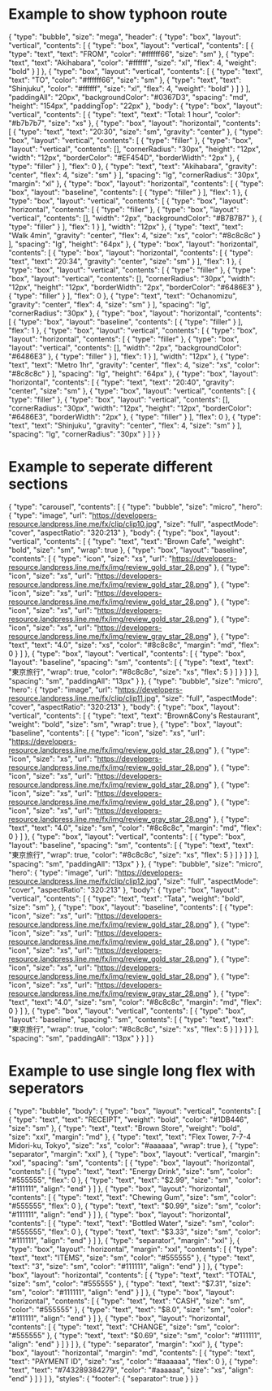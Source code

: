# Example to show typhoon route
{
  "type": "bubble",
  "size": "mega",
  "header": {
    "type": "box",
    "layout": "vertical",
    "contents": [
      {
        "type": "box",
        "layout": "vertical",
        "contents": [
          {
            "type": "text",
            "text": "FROM",
            "color": "#ffffff66",
            "size": "sm"
          },
          {
            "type": "text",
            "text": "Akihabara",
            "color": "#ffffff",
            "size": "xl",
            "flex": 4,
            "weight": "bold"
          }
        ]
      },
      {
        "type": "box",
        "layout": "vertical",
        "contents": [
          {
            "type": "text",
            "text": "TO",
            "color": "#ffffff66",
            "size": "sm"
          },
          {
            "type": "text",
            "text": "Shinjuku",
            "color": "#ffffff",
            "size": "xl",
            "flex": 4,
            "weight": "bold"
          }
        ]
      }
    ],
    "paddingAll": "20px",
    "backgroundColor": "#0367D3",
    "spacing": "md",
    "height": "154px",
    "paddingTop": "22px"
  },
  "body": {
    "type": "box",
    "layout": "vertical",
    "contents": [
      {
        "type": "text",
        "text": "Total: 1 hour",
        "color": "#b7b7b7",
        "size": "xs"
      },
      {
        "type": "box",
        "layout": "horizontal",
        "contents": [
          {
            "type": "text",
            "text": "20:30",
            "size": "sm",
            "gravity": "center"
          },
          {
            "type": "box",
            "layout": "vertical",
            "contents": [
              {
                "type": "filler"
              },
              {
                "type": "box",
                "layout": "vertical",
                "contents": [],
                "cornerRadius": "30px",
                "height": "12px",
                "width": "12px",
                "borderColor": "#EF454D",
                "borderWidth": "2px"
              },
              {
                "type": "filler"
              }
            ],
            "flex": 0
          },
          {
            "type": "text",
            "text": "Akihabara",
            "gravity": "center",
            "flex": 4,
            "size": "sm"
          }
        ],
        "spacing": "lg",
        "cornerRadius": "30px",
        "margin": "xl"
      },
      {
        "type": "box",
        "layout": "horizontal",
        "contents": [
          {
            "type": "box",
            "layout": "baseline",
            "contents": [
              {
                "type": "filler"
              }
            ],
            "flex": 1
          },
          {
            "type": "box",
            "layout": "vertical",
            "contents": [
              {
                "type": "box",
                "layout": "horizontal",
                "contents": [
                  {
                    "type": "filler"
                  },
                  {
                    "type": "box",
                    "layout": "vertical",
                    "contents": [],
                    "width": "2px",
                    "backgroundColor": "#B7B7B7"
                  },
                  {
                    "type": "filler"
                  }
                ],
                "flex": 1
              }
            ],
            "width": "12px"
          },
          {
            "type": "text",
            "text": "Walk 4min",
            "gravity": "center",
            "flex": 4,
            "size": "xs",
            "color": "#8c8c8c"
          }
        ],
        "spacing": "lg",
        "height": "64px"
      },
      {
        "type": "box",
        "layout": "horizontal",
        "contents": [
          {
            "type": "box",
            "layout": "horizontal",
            "contents": [
              {
                "type": "text",
                "text": "20:34",
                "gravity": "center",
                "size": "sm"
              }
            ],
            "flex": 1
          },
          {
            "type": "box",
            "layout": "vertical",
            "contents": [
              {
                "type": "filler"
              },
              {
                "type": "box",
                "layout": "vertical",
                "contents": [],
                "cornerRadius": "30px",
                "width": "12px",
                "height": "12px",
                "borderWidth": "2px",
                "borderColor": "#6486E3"
              },
              {
                "type": "filler"
              }
            ],
            "flex": 0
          },
          {
            "type": "text",
            "text": "Ochanomizu",
            "gravity": "center",
            "flex": 4,
            "size": "sm"
          }
        ],
        "spacing": "lg",
        "cornerRadius": "30px"
      },
      {
        "type": "box",
        "layout": "horizontal",
        "contents": [
          {
            "type": "box",
            "layout": "baseline",
            "contents": [
              {
                "type": "filler"
              }
            ],
            "flex": 1
          },
          {
            "type": "box",
            "layout": "vertical",
            "contents": [
              {
                "type": "box",
                "layout": "horizontal",
                "contents": [
                  {
                    "type": "filler"
                  },
                  {
                    "type": "box",
                    "layout": "vertical",
                    "contents": [],
                    "width": "2px",
                    "backgroundColor": "#6486E3"
                  },
                  {
                    "type": "filler"
                  }
                ],
                "flex": 1
              }
            ],
            "width": "12px"
          },
          {
            "type": "text",
            "text": "Metro 1hr",
            "gravity": "center",
            "flex": 4,
            "size": "xs",
            "color": "#8c8c8c"
          }
        ],
        "spacing": "lg",
        "height": "64px"
      },
      {
        "type": "box",
        "layout": "horizontal",
        "contents": [
          {
            "type": "text",
            "text": "20:40",
            "gravity": "center",
            "size": "sm"
          },
          {
            "type": "box",
            "layout": "vertical",
            "contents": [
              {
                "type": "filler"
              },
              {
                "type": "box",
                "layout": "vertical",
                "contents": [],
                "cornerRadius": "30px",
                "width": "12px",
                "height": "12px",
                "borderColor": "#6486E3",
                "borderWidth": "2px"
              },
              {
                "type": "filler"
              }
            ],
            "flex": 0
          },
          {
            "type": "text",
            "text": "Shinjuku",
            "gravity": "center",
            "flex": 4,
            "size": "sm"
          }
        ],
        "spacing": "lg",
        "cornerRadius": "30px"
      }
    ]
  }
}




# Example to seperate different sections
{
  "type": "carousel",
  "contents": [
    {
      "type": "bubble",
      "size": "micro",
      "hero": {
        "type": "image",
        "url": "https://developers-resource.landpress.line.me/fx/clip/clip10.jpg",
        "size": "full",
        "aspectMode": "cover",
        "aspectRatio": "320:213"
      },
      "body": {
        "type": "box",
        "layout": "vertical",
        "contents": [
          {
            "type": "text",
            "text": "Brown Cafe",
            "weight": "bold",
            "size": "sm",
            "wrap": true
          },
          {
            "type": "box",
            "layout": "baseline",
            "contents": [
              {
                "type": "icon",
                "size": "xs",
                "url": "https://developers-resource.landpress.line.me/fx/img/review_gold_star_28.png"
              },
              {
                "type": "icon",
                "size": "xs",
                "url": "https://developers-resource.landpress.line.me/fx/img/review_gold_star_28.png"
              },
              {
                "type": "icon",
                "size": "xs",
                "url": "https://developers-resource.landpress.line.me/fx/img/review_gold_star_28.png"
              },
              {
                "type": "icon",
                "size": "xs",
                "url": "https://developers-resource.landpress.line.me/fx/img/review_gold_star_28.png"
              },
              {
                "type": "icon",
                "size": "xs",
                "url": "https://developers-resource.landpress.line.me/fx/img/review_gray_star_28.png"
              },
              {
                "type": "text",
                "text": "4.0",
                "size": "xs",
                "color": "#8c8c8c",
                "margin": "md",
                "flex": 0
              }
            ]
          },
          {
            "type": "box",
            "layout": "vertical",
            "contents": [
              {
                "type": "box",
                "layout": "baseline",
                "spacing": "sm",
                "contents": [
                  {
                    "type": "text",
                    "text": "東京旅行",
                    "wrap": true,
                    "color": "#8c8c8c",
                    "size": "xs",
                    "flex": 5
                  }
                ]
              }
            ]
          }
        ],
        "spacing": "sm",
        "paddingAll": "13px"
      }
    },
    {
      "type": "bubble",
      "size": "micro",
      "hero": {
        "type": "image",
        "url": "https://developers-resource.landpress.line.me/fx/clip/clip11.jpg",
        "size": "full",
        "aspectMode": "cover",
        "aspectRatio": "320:213"
      },
      "body": {
        "type": "box",
        "layout": "vertical",
        "contents": [
          {
            "type": "text",
            "text": "Brown&Cony's Restaurant",
            "weight": "bold",
            "size": "sm",
            "wrap": true
          },
          {
            "type": "box",
            "layout": "baseline",
            "contents": [
              {
                "type": "icon",
                "size": "xs",
                "url": "https://developers-resource.landpress.line.me/fx/img/review_gold_star_28.png"
              },
              {
                "type": "icon",
                "size": "xs",
                "url": "https://developers-resource.landpress.line.me/fx/img/review_gold_star_28.png"
              },
              {
                "type": "icon",
                "size": "xs",
                "url": "https://developers-resource.landpress.line.me/fx/img/review_gold_star_28.png"
              },
              {
                "type": "icon",
                "size": "xs",
                "url": "https://developers-resource.landpress.line.me/fx/img/review_gold_star_28.png"
              },
              {
                "type": "icon",
                "size": "xs",
                "url": "https://developers-resource.landpress.line.me/fx/img/review_gray_star_28.png"
              },
              {
                "type": "text",
                "text": "4.0",
                "size": "sm",
                "color": "#8c8c8c",
                "margin": "md",
                "flex": 0
              }
            ]
          },
          {
            "type": "box",
            "layout": "vertical",
            "contents": [
              {
                "type": "box",
                "layout": "baseline",
                "spacing": "sm",
                "contents": [
                  {
                    "type": "text",
                    "text": "東京旅行",
                    "wrap": true,
                    "color": "#8c8c8c",
                    "size": "xs",
                    "flex": 5
                  }
                ]
              }
            ]
          }
        ],
        "spacing": "sm",
        "paddingAll": "13px"
      }
    },
    {
      "type": "bubble",
      "size": "micro",
      "hero": {
        "type": "image",
        "url": "https://developers-resource.landpress.line.me/fx/clip/clip12.jpg",
        "size": "full",
        "aspectMode": "cover",
        "aspectRatio": "320:213"
      },
      "body": {
        "type": "box",
        "layout": "vertical",
        "contents": [
          {
            "type": "text",
            "text": "Tata",
            "weight": "bold",
            "size": "sm"
          },
          {
            "type": "box",
            "layout": "baseline",
            "contents": [
              {
                "type": "icon",
                "size": "xs",
                "url": "https://developers-resource.landpress.line.me/fx/img/review_gold_star_28.png"
              },
              {
                "type": "icon",
                "size": "xs",
                "url": "https://developers-resource.landpress.line.me/fx/img/review_gold_star_28.png"
              },
              {
                "type": "icon",
                "size": "xs",
                "url": "https://developers-resource.landpress.line.me/fx/img/review_gold_star_28.png"
              },
              {
                "type": "icon",
                "size": "xs",
                "url": "https://developers-resource.landpress.line.me/fx/img/review_gold_star_28.png"
              },
              {
                "type": "icon",
                "size": "xs",
                "url": "https://developers-resource.landpress.line.me/fx/img/review_gray_star_28.png"
              },
              {
                "type": "text",
                "text": "4.0",
                "size": "sm",
                "color": "#8c8c8c",
                "margin": "md",
                "flex": 0
              }
            ]
          },
          {
            "type": "box",
            "layout": "vertical",
            "contents": [
              {
                "type": "box",
                "layout": "baseline",
                "spacing": "sm",
                "contents": [
                  {
                    "type": "text",
                    "text": "東京旅行",
                    "wrap": true,
                    "color": "#8c8c8c",
                    "size": "xs",
                    "flex": 5
                  }
                ]
              }
            ]
          }
        ],
        "spacing": "sm",
        "paddingAll": "13px"
      }
    }
  ]
}





# Example to use single long flex with seperators
{
  "type": "bubble",
  "body": {
    "type": "box",
    "layout": "vertical",
    "contents": [
      {
        "type": "text",
        "text": "RECEIPT",
        "weight": "bold",
        "color": "#1DB446",
        "size": "sm"
      },
      {
        "type": "text",
        "text": "Brown Store",
        "weight": "bold",
        "size": "xxl",
        "margin": "md"
      },
      {
        "type": "text",
        "text": "Flex Tower, 7-7-4 Midori-ku, Tokyo",
        "size": "xs",
        "color": "#aaaaaa",
        "wrap": true
      },
      {
        "type": "separator",
        "margin": "xxl"
      },
      {
        "type": "box",
        "layout": "vertical",
        "margin": "xxl",
        "spacing": "sm",
        "contents": [
          {
            "type": "box",
            "layout": "horizontal",
            "contents": [
              {
                "type": "text",
                "text": "Energy Drink",
                "size": "sm",
                "color": "#555555",
                "flex": 0
              },
              {
                "type": "text",
                "text": "$2.99",
                "size": "sm",
                "color": "#111111",
                "align": "end"
              }
            ]
          },
          {
            "type": "box",
            "layout": "horizontal",
            "contents": [
              {
                "type": "text",
                "text": "Chewing Gum",
                "size": "sm",
                "color": "#555555",
                "flex": 0
              },
              {
                "type": "text",
                "text": "$0.99",
                "size": "sm",
                "color": "#111111",
                "align": "end"
              }
            ]
          },
          {
            "type": "box",
            "layout": "horizontal",
            "contents": [
              {
                "type": "text",
                "text": "Bottled Water",
                "size": "sm",
                "color": "#555555",
                "flex": 0
              },
              {
                "type": "text",
                "text": "$3.33",
                "size": "sm",
                "color": "#111111",
                "align": "end"
              }
            ]
          },
          {
            "type": "separator",
            "margin": "xxl"
          },
          {
            "type": "box",
            "layout": "horizontal",
            "margin": "xxl",
            "contents": [
              {
                "type": "text",
                "text": "ITEMS",
                "size": "sm",
                "color": "#555555"
              },
              {
                "type": "text",
                "text": "3",
                "size": "sm",
                "color": "#111111",
                "align": "end"
              }
            ]
          },
          {
            "type": "box",
            "layout": "horizontal",
            "contents": [
              {
                "type": "text",
                "text": "TOTAL",
                "size": "sm",
                "color": "#555555"
              },
              {
                "type": "text",
                "text": "$7.31",
                "size": "sm",
                "color": "#111111",
                "align": "end"
              }
            ]
          },
          {
            "type": "box",
            "layout": "horizontal",
            "contents": [
              {
                "type": "text",
                "text": "CASH",
                "size": "sm",
                "color": "#555555"
              },
              {
                "type": "text",
                "text": "$8.0",
                "size": "sm",
                "color": "#111111",
                "align": "end"
              }
            ]
          },
          {
            "type": "box",
            "layout": "horizontal",
            "contents": [
              {
                "type": "text",
                "text": "CHANGE",
                "size": "sm",
                "color": "#555555"
              },
              {
                "type": "text",
                "text": "$0.69",
                "size": "sm",
                "color": "#111111",
                "align": "end"
              }
            ]
          }
        ]
      },
      {
        "type": "separator",
        "margin": "xxl"
      },
      {
        "type": "box",
        "layout": "horizontal",
        "margin": "md",
        "contents": [
          {
            "type": "text",
            "text": "PAYMENT ID",
            "size": "xs",
            "color": "#aaaaaa",
            "flex": 0
          },
          {
            "type": "text",
            "text": "#743289384279",
            "color": "#aaaaaa",
            "size": "xs",
            "align": "end"
          }
        ]
      }
    ]
  },
  "styles": {
    "footer": {
      "separator": true
    }
  }
}